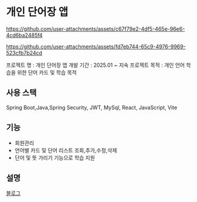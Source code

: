 # 개인 단어장 앱


https://github.com/user-attachments/assets/c67f79e2-4df5-465e-96e6-4cd6ba2485f4



https://github.com/user-attachments/assets/fd7eb744-65c9-4976-9969-523cfb7b24cd




프로젝트 명 : 개인 단어장 앱
개발 기간 : 2025.01 ~ 지속
프로젝트 목적 : 개인 언어 학습을 위한 단어 카드 및 학습 목적

## 사용 스택
Spring Boot,Java,Spring Security, JWT, MySql, React, JavaScript, Vite

## 기능
*  회원관리
*  언어별 카드 및 단어 리스트 조회,추가,수정,삭제
*  단어 및 뜻 가리기 기능으로 학습 지원

## 설명
[블로그](https://dongyeopme.gitbook.io/yeop-blog/undefined-1/undefined-2/undefined-1)
